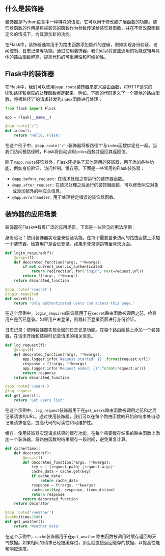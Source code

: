 ## 什么是装饰器

装饰器是Python语言中一种特殊的语法，它可以用于修改或扩展函数的功能。装饰器函数的作用是将被装饰的函数作为参数传递给装饰器函数，并在不修改原函数定义的情况下，为其添加新的功能。

在Flask中，装饰器通常用于为路由函数添加额外的逻辑，例如实现身份验证、访问控制、日志记录等功能。通过使用装饰器，我们可以将这些通用的功能逻辑与具体的路由函数解耦，提高代码的可重用性和可维护性。

## Flask中的装饰器

在Flask中，我们可以使用`@app.route`装饰器来定义路由函数，将HTTP请求的URL路径和相应的处理函数绑定起来。例如，下面的代码定义了一个简单的路由函数，将根路径”/”的请求转发到`index`函数进行处理：

```python
from flask import Flask

app = Flask(__name__)

@app.route('/')
def index():
    return 'Hello, Flask!'
```

在这个例子中，`@app.route('/')`装饰器将根路径”/”与`index`函数绑定在一起。当我们访问根路径时，Flask将自动调用`index`函数并返回其返回值。

除了`@app.route`装饰器外，Flask还提供了其他常用的装饰器，用于添加各种功能，例如身份验证、访问控制、缓存等。下面是一些常用的Flask装饰器：

- `@app.before_request:` 在请求处理之前运行的装饰器函数。
- `@app.after_request:` 在请求处理之后运行的装饰器函数，可以修改响应对象或添加额外的响应头信息。
- `@app.errorhandler:` 用于处理特定错误的装饰器函数。

## 装饰器的应用场景

装饰器在Flask中有着广泛的应用场景，下面是一些常见的用法示例：

身份验证：使用装饰器实现登录验证功能。在每个需要登录访问的路由函数上添加一个装饰器，检查用户是否已登录，如果未登录则跳转至登录页面。

```python
def login_required(f):
    @wraps(f)
    def decorated_function(*args, **kwargs):
        if not current_user.is_authenticated:
            return redirect(url_for('login', next=request.url))
        return f(*args, **kwargs)
    return decorated_function

@app.route('/secret')
@login_required
def secret():
    return 'Only authenticated users can access this page.'
```

在这个示例中，`login_required`装饰器用于在`secret`路由函数被调用之前，检查用户是否已登录。如果用户未登录，则跳转至登录页面进行身份验证。



日志记录：使用装饰器实现全局的日志记录功能。在每个路由函数上添加一个装饰器，在请求开始和结束时记录请求的相关信息。

```python
def log_request(f):
    @wraps(f)
    def decorated_function(*args, **kwargs):
        app.logger.info('Request started: {}'.format(request.url))
        response = f(*args, **kwargs)
        app.logger.info('Request ended: {}'.format(request.url))
        return response
    return decorated_function

@app.route('/users')
@log_request
def get_users():
    return 'Get users list'
```

在这个示例中，`log_request`装饰器用于在`get_users`路由函数被调用之前和之后记录请求的URL。通过使用装饰器，我们可以在每个路由函数的开始和结束处自动记录请求信息，提高代码的可读性和可维护性。



缓存：使用装饰器实现请求结果的缓存功能。在每个需要缓存结果的路由函数上添加一个装饰器，将路由函数的结果缓存一段时间，避免重复计算。

```python
def cache(time):
    def decorator(f):
        @wraps(f)
        def decorated_function(*args, **kwargs):
            key = f'{request.path}_{request.args}'
            cache_data = cache.get(key)
            if cache_data:
                return cache_data
            response = f(*args, **kwargs)
            cache.set(key, response, timeout=time)
            return response
        return decorated_function
    return decorator

@app.route('/weather')
@cache(time=3600)
def get_weather():
    return 'Weather data'
```

在这个示例中，`cache`装饰器用于在`get_weather`路由函数被调用时缓存返回的天气数据。如果相同的请求已经被缓存过，那么就直接返回缓存的数据，以提高性能和响应速度。